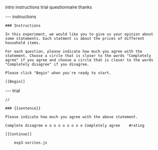 intro
instructions
trial
questionnaire
thanks

--- instructions

	### Instructions

	In this experiment, we would like you to give us your opinion about some statements. Each statment is about the prices of different household items.

	For each question, please indicate how much you agree with the statement. Choose a circle that is closer to the words "Completely agree" if you agree and choose a circle that is closer to the words "Completely disagree" if you disagree.

	Please click "Begin" when you're ready to start.

	[[Begin]]

--- trial

	//

	### {{sentence}}

	Please indicate how much you agree with the above statement.

	Complete disagree o o o o o o o o o Completely agree	#rating

	[[Continue]]

~~~
	exp3-sorites.js